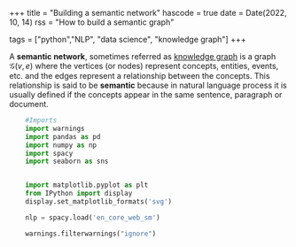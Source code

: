 +++
title = "Building a semantic network"
hascode = true
date = Date(2022, 10, 14)
rss = "How to build a semantic graph"

tags = ["python","NLP", "data science", "knowledge graph"]
+++

A **semantic network**, sometimes referred as [knowledge graph](https://en.wikipedia.org/wiki/Knowledge_graph) is a graph $\mathcal{G}(v,e)$ where the vertices (or nodes) represent concepts, entities, events, etc. and the edges represent a relationship between the concepts. This relationship is said to be **semantic** because in natural language process it is usually defined if the concepts appear in the same sentence, paragraph or document. 
```python 
    #Imports
    import warnings
    import pandas as pd
    import numpy as np
    import spacy
    import seaborn as sns


    import matplotlib.pyplot as plt
    from IPython import display
    display.set_matplotlib_formats('svg')

    nlp = spacy.load('en_core_web_sm')

    warnings.filterwarnings("ignore")
```